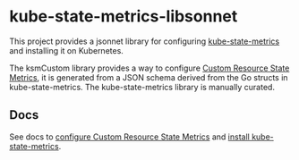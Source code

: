 # kube-state-metrics-libsonnet

This project provides a jsonnet library for configuring
[kube-state-metrics](https://github.com/kubernetes/kube-state-metrics) and installing it
on Kubernetes.

The ksmCustom library provides a way to configure [Custom Resource State Metrics](https://github.com/kubernetes/kube-state-metrics/blob/main/docs/customresourcestate-metrics.md),
it is generated from a JSON schema derived from the Go structs in
kube-state-metrics. The kube-state-metrics library is manually curated.

## Docs

See docs to [configure Custom Resource State Metrics](./ksm-custom/docs/README.md) and
[install kube-state-metrics](./kube-state-metrics/docs/README.md).

